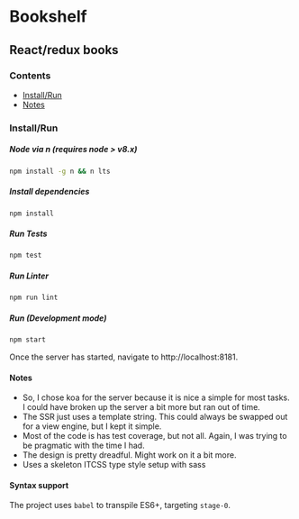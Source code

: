 
# Bookshelf
## React/redux books

### Contents

- [Install/Run](#installrun)
- [Notes](#notes)

### Install/Run

##### Node via n (requires node > v8.x)

```sh
npm install -g n && n lts
```

##### Install dependencies

```sh
npm install
```

##### Run Tests

```sh
npm test
```

##### Run Linter

```sh
npm run lint
```

##### Run (Development mode)

```sh
npm start
```

Once the server has started, navigate to http://localhost:8181.

#### Notes

- So, I chose koa for the server because it is nice a simple for most tasks.  I could have broken up the server a bit more but ran out of time.
- The SSR just uses a template string.  This could always be swapped out for a view engine, but I kept it simple.
- Most of the code is has test coverage, but not all.  Again, I was trying to be pragmatic with the time I had.
- The design is pretty dreadful.  Might work on it a bit more.
- Uses a skeleton ITCSS type style setup with sass

#### Syntax support

The project uses `babel` to transpile ES6+, targeting `stage-0`.
